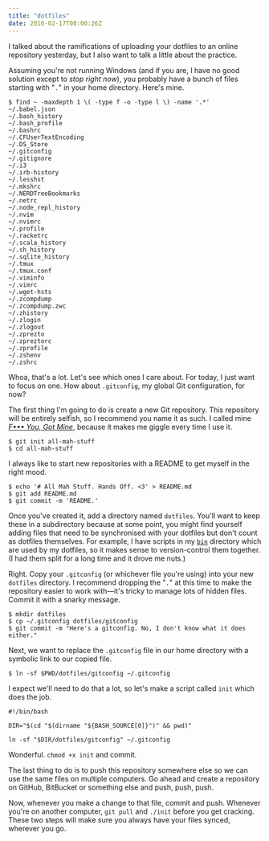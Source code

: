 ```yaml
---
title: "dotfiles"
date: 2016-02-17T08:00:26Z
---
```


I talked about the ramifications of uploading your dotfiles to an online repository yesterday, but I also want to talk a little about the practice.

Assuming you're not running Windows (and if you are, I have no good solution except to *stop right now*), you probably have a bunch of files starting with "`.`" in your home directory. Here's mine.

    $ find ~ -maxdepth 1 \( -type f -o -type l \) -name '.*'
    ~/.babel.json
    ~/.bash_history
    ~/.bash_profile
    ~/.bashrc
    ~/.CFUserTextEncoding
    ~/.DS_Store
    ~/.gitconfig
    ~/.gitignore
    ~/.i3
    ~/.irb-history
    ~/.lesshst
    ~/.mkshrc
    ~/.NERDTreeBookmarks
    ~/.netrc
    ~/.node_repl_history
    ~/.nvim
    ~/.nvimrc
    ~/.profile
    ~/.racketrc
    ~/.scala_history
    ~/.sh_history
    ~/.sqlite_history
    ~/.tmux
    ~/.tmux.conf
    ~/.viminfo
    ~/.vimrc
    ~/.wget-hsts
    ~/.zcompdump
    ~/.zcompdump.zwc
    ~/.zhistory
    ~/.zlogin
    ~/.zlogout
    ~/.zprezto
    ~/.zpreztorc
    ~/.zprofile
    ~/.zshenv
    ~/.zshrc

Whoa, that's a lot. Let's see which ones I care about. For today, I just want to focus on one. How about `.gitconfig`, my global Git configuration, for now?

The first thing I'm going to do is create a new Git repository. This repository will be entirely selfish, so I recommend you name it as such. I called mine [*F••• You, Got Mine*][fygm], because it makes me giggle every time I use it.

    $ git init all-mah-stuff
    $ cd all-mah-stuff

I always like to start new repositories with a README to get myself in the right mood.

    $ echo '# All Mah Stuff. Hands Off. <3' > README.md
    $ git add README.md
    $ git commit -m 'README.'

Once you've created it, add a directory named `dotfiles`. You'll want to keep these in a subdirectory because at some point, you might find yourself adding files that need to be synchronised with your dotfiles but don't count as dotfiles themselves. For example, I have scripts in my [`bin`][fygm/bin] directory which are used by my dotfiles, so it makes sense to version-control them together. (I had them split for a long time and it drove me nuts.)

Right. Copy your `.gitconfig` (or whichever file you're using) into your new `dotfiles` directory. I recommend dropping the "`.`" at this time to make the repository easier to work with—it's tricky to manage lots of hidden files. Commit it with a snarky message.

    $ mkdir dotfiles
    $ cp ~/.gitconfig dotfiles/gitconfig
    $ git commit -m "Here's a gitconfig. No, I don't know what it does either."

Next, we want to replace the `.gitconfig` file in our home directory with a symbolic link to our copied file.

    $ ln -sf $PWD/dotfiles/gitconfig ~/.gitconfig

I expect we'll need to do that a lot, so let's make a script called `init` which does the job.

    #!/bin/bash

    DIR="$(cd "$(dirname "${BASH_SOURCE[0]}")" && pwd)"

    ln -sf "$DIR/dotfiles/gitconfig" ~/.gitconfig

Wonderful. `chmod +x init` and commit.

The last thing to do is to push this repository somewhere else so we can use the same files on multiple computers. Go ahead and create a repository on GitHub, BitBucket or something else and push, push, push.

Now, whenever you make a change to that file, commit and push. Whenever you're on another computer, `git pull` and `./init`  before you get cracking. These two steps will make sure you always have your files synced, wherever you go.

[fygm]: https://github.com/SamirTalwar/fygm
[fygm/bin]: https://github.com/SamirTalwar/fygm/tree/master/bin
